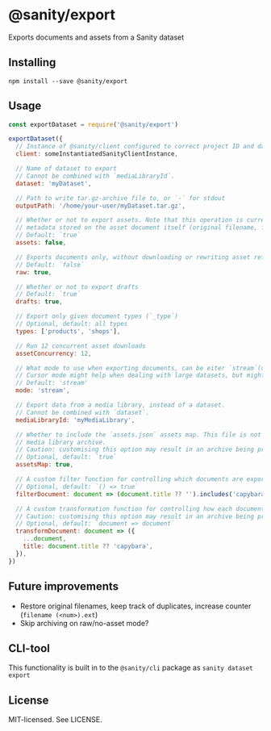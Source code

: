 # @sanity/export

Exports documents and assets from a Sanity dataset

## Installing

```
npm install --save @sanity/export
```

## Usage

```js
const exportDataset = require('@sanity/export')

exportDataset({
  // Instance of @sanity/client configured to correct project ID and dataset
  client: someInstantiatedSanityClientInstance,

  // Name of dataset to export
  // Cannot be combined with `mediaLibraryId`.
  dataset: 'myDataset',

  // Path to write tar.gz-archive file to, or `-` for stdout
  outputPath: '/home/your-user/myDataset.tar.gz',

  // Whether or not to export assets. Note that this operation is currently slightly lossy;
  // metadata stored on the asset document itself (original filename, for instance) might be lost
  // Default: `true`
  assets: false,

  // Exports documents only, without downloading or rewriting asset references
  // Default: `false`
  raw: true,

  // Whether or not to export drafts
  // Default: `true`
  drafts: true,

  // Export only given document types (`_type`)
  // Optional, default: all types
  types: ['products', 'shops'],

  // Run 12 concurrent asset downloads
  assetConcurrency: 12,

  // What mode to use when exporting documents, can be eiter `stream`(default) or `cursor`.
  // Cursor mode might help when dealing with large datasets, but might yield inconsistent results if the dataset is mutated during export.
  // Default: 'stream'
  mode: 'stream',

  // Export data from a media library, instead of a dataset.
  // Cannot be combined with `dataset`.
  mediaLibraryId: 'myMediaLibrary',

  // Whether to include the `assets.json` assets map. This file is not necessary when creating a
  // media library archive.
  // Caution: customising this option may result in an archive being produced that is impossible to import.
  // Optional, default: `true`
  assetsMap: true,

  // A custom filter function for controlling which documents are exported.
  // Optional, default: `() => true`
  filterDocument: document => (document.title ?? '').includes('capybara'),

  // A custom transformation function for controlling how each document is exported.
  // Caution: customising this option may result in an archive being produced that is impossible to import.
  // Optional, default: `document => document`
  transformDocument: document => ({
    ...document,
    title: document.title ?? 'capybara',
  }),
})
```

## Future improvements

- Restore original filenames, keep track of duplicates, increase counter (`filename (<num>).ext`)
- Skip archiving on raw/no-asset mode?

## CLI-tool

This functionality is built in to the `@sanity/cli` package as `sanity dataset export`

## License

MIT-licensed. See LICENSE.
